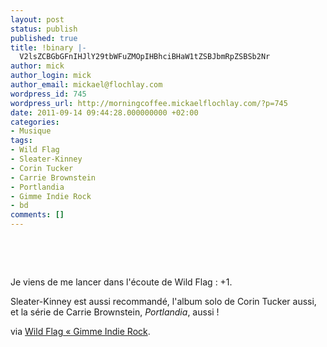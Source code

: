 ```yaml
---
layout: post
status: publish
published: true
title: !binary |-
  V2lsZCBGbGFnIHJlY29tbWFuZMOpIHBhciBHaW1tZSBJbmRpZSBSb2Nr
author: mick
author_login: mick
author_email: mickael@flochlay.com
wordpress_id: 745
wordpress_url: http://morningcoffee.mickaelflochlay.com/?p=745
date: 2011-09-14 09:44:28.000000000 +02:00
categories:
- Musique
tags:
- Wild Flag
- Sleater-Kinney
- Corin Tucker
- Carrie Brownstein
- Portlandia
- Gimme Indie Rock
- bd
comments: []
---
```

&nbsp;

&nbsp;

Je viens de me lancer dans l'écoute de Wild Flag : +1.

Sleater-Kinney est aussi recommandé, l'album solo de Corin Tucker aussi, et la série de Carrie Brownstein, <em>Portlandia</em>, aussi !

via <a href="http://blogs.lesinrocks.com/gimmeindierock/2011/09/13/wild-flag/">Wild Flag « Gimme Indie Rock</a>.
